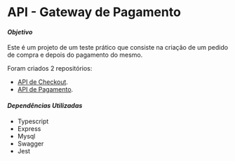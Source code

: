 ﻿# API - Gateway de Pagamento

#### _Objetivo_

Este é um projeto de um teste prático que consiste na criação de um pedido de compra e depois do pagamento do mesmo.

Foram criados 2 repositórios:
- [API de Checkout](https://github.com/rusouza/checkout).
- [API de Pagamento](https://github.com/rusouza/payment_gateway).

#### _Dependências Utilizadas_

- Typescript
- Express
- Mysql
- Swagger
- Jest